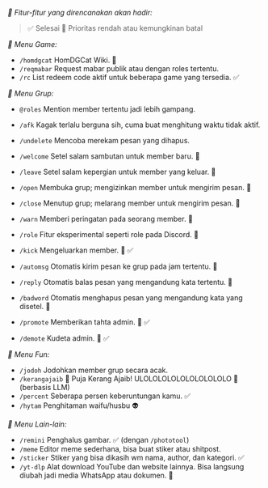 *💎 Fitur-fitur yang direncanakan akan hadir:*

> ✅ Selesai
> 🚩 Prioritas rendah atau kemungkinan batal

*🔰 Menu Game:*
- `/homdgcat` HomDGCat Wiki. 🚩
- `/reqmabar` Request mabar publik atau dengan roles tertentu.
- `/rc` List redeem code aktif untuk beberapa game yang tersedia. ✅

*🔰 Menu Grup:*
- `@roles` Mention member tertentu jadi lebih gampang.

- `/afk` Kagak terlalu berguna sih, cuma buat menghitung waktu tidak aktif.
- `/undelete` Mencoba merekam pesan yang dihapus.
- `/welcome` Setel salam sambutan untuk member baru. 👑
- `/leave` Setel salam kepergian untuk member yang keluar. 👑
- `/open` Membuka grup; mengizinkan member untuk mengirim pesan. 👑
- `/close` Menutup grup; melarang member untuk mengirim pesan. 👑
- `/warn` Memberi peringatan pada seorang member. 👑
- `/role` Fitur eksperimental seperti role pada Discord. 👑
- `/kick` Mengeluarkan member. 👑 ✅
- `/automsg` Otomatis kirim pesan ke grup pada jam tertentu. 👑
- `/reply` Otomatis balas pesan yang mengandung kata tertentu. 👑
- `/badword` Otomatis menghapus pesan yang mengandung kata yang disetel. 👑
- `/promote` Memberikan tahta admin. 👑 ✅
- `/demote` Kudeta admin. 👑 ✅

*🔰 Menu Fun:*
- `/jodoh` Jodohkan member grup secara acak.
- `/kerangajaib` 🐚 Puja Kerang Ajaib! ULOLOLOLOLOLOLOLOLOLO 👅 (berbasis LLM)
- `/percent` Seberapa persen keberuntungan kamu. ✅
- `/hytam` Penghitaman waifu/husbu 👽

*🔰 Menu Lain-lain:*
- `/remini` Penghalus gambar. ✅ (dengan `/phototool`)
- `/meme` Editor meme sederhana, bisa buat stiker atau shitpost.
- `/sticker` Stiker yang bisa dikasih wm nama, author, dan kategori. ✅
- `/yt-dlp` Alat download YouTube dan website lainnya. Bisa langsung diubah jadi media WhatsApp atau dokumen. 🚩
